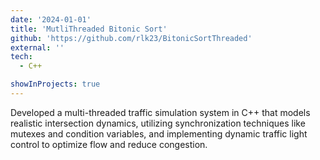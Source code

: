 ```yaml
---
date: '2024-01-01'
title: 'MutliThreaded Bitonic Sort'
github: 'https://github.com/rlk23/BitonicSortThreaded'
external: ''
tech:
  - C++

showInProjects: true
---
```


Developed a multi-threaded traffic simulation system in C++ that models realistic intersection dynamics, utilizing synchronization techniques like mutexes and condition variables, and implementing dynamic traffic light control to optimize flow and reduce congestion.
